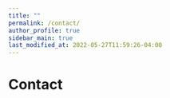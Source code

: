 ```yaml
---
title: ""
permalink: /contact/
author_profile: true
sidebar_main: true
last_modified_at: 2022-05-27T11:59:26-04:00
---
```


# Contact